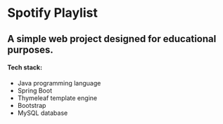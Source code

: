 # Spotify Playlist
## A simple web project designed for educational purposes.
#### Tech stack:
- Java programming language
- Spring Boot
- Thymeleaf template engine
- Bootstrap
- MySQL database
